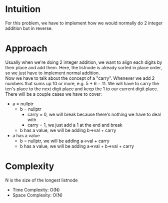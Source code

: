 # Intuition
For this problem, we have to implement how we would normally do 2 integer addition but in reverse.

# Approach
Usually when we're doing 2 integer addition, we want to align each digits by their place and add them. Here, the listnode is already sorted in place order, so we just have to implement normal addition. \
Now we have to talk about the concept of a "carry". Whenever we add 2 numbers that sums up 10 or more, e.g. 5 + 6 = 11. We will have to carry the ten's place to the next digit place and keep the 1 to our current digit place. \
There will be a couple cases we have to cover:
- a = nullptr
  - b = nullptr
    - carry = 0, we will break because there's nothing we have to deal with
    - carry = 1, we just add a 1 at the end and break
  - b has a value, we will be adding b->val + carry
- a has a value
  - b = nullptr, we will be adding a->val + carry
  - b has a value, we will be adding a->val + b->val + carry

# Complexity
N is the size of the longest listnode
- Time Complexity: O(N)
- Space Complexity: O(N)
